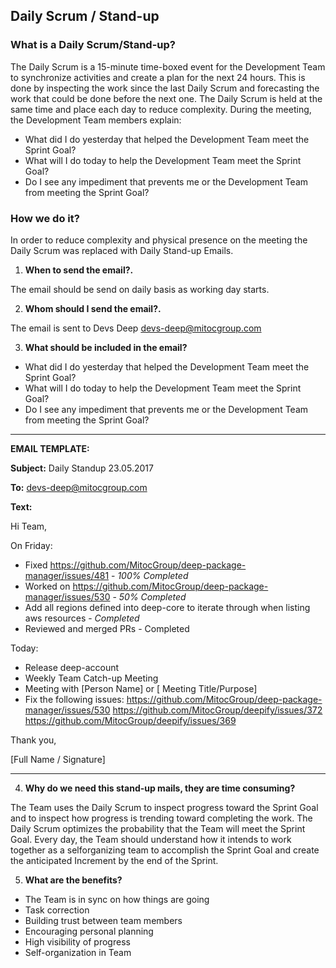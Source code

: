 **Daily Scrum / Stand-up**
---------------------------

### **What is a Daily Scrum/Stand-up?**

The Daily Scrum is a 15-minute time-boxed event for the Development Team to synchronize
activities and create a plan for the next 24 hours. This is done by inspecting the work since the
last Daily Scrum and forecasting the work that could be done before the next one. The Daily
Scrum is held at the same time and place each day to reduce complexity. During the meeting,
the Development Team members explain:
- What did I do yesterday that helped the Development Team meet the Sprint Goal?
- What will I do today to help the Development Team meet the Sprint Goal?
- Do I see any impediment that prevents me or the Development Team from meeting the
Sprint Goal?

### **How we do it?**

In order to reduce complexity and physical presence on the meeting the Daily Scrum was replaced with Daily Stand-up Emails.

1. **When to send the email?.** 

The email should be send on daily basis as working day starts.

2. **Whom should I send the email?.** 

The email is sent to Devs Deep <devs-deep@mitocgroup.com>

3. **What should be included in the email?**
- What did I do yesterday that helped the Development Team meet the Sprint Goal?
- What will I do today to help the Development Team meet the Sprint Goal?
- Do I see any impediment that prevents me or the Development Team from meeting the Sprint Goal?

_______
**EMAIL TEMPLATE:**

**Subject:** Daily Standup 23.05.2017

**To:** devs-deep@mitocgroup.com

**Text:**

Hi Team,

On Friday:
- Fixed https://github.com/MitocGroup/deep-package-manager/issues/481 - *100% Completed*
- Worked on https://github.com/MitocGroup/deep-package-manager/issues/530 - *50% Completed*
- Add all regions defined into deep-core to iterate through when listing aws resources - *Completed*
- Reviewed and merged PRs - Completed

Today:
- Release deep-account
- Weekly Team Catch-up Meeting
- Meeting with [Person Name] or [ Meeting Title/Purpose]
- Fix the following issues:
 https://github.com/MitocGroup/deep-package-manager/issues/530
 https://github.com/MitocGroup/deepify/issues/372
 https://github.com/MitocGroup/deepify/issues/369

Thank you,

[Full Name / Signature]
____

4. **Why do we need this stand-up mails, they are time consuming?**

The Team uses the Daily Scrum to inspect progress toward the Sprint Goal and to inspect how progress is trending toward completing the work. The Daily Scrum optimizes the probability that the Team will meet the Sprint Goal. Every day, the Team should understand how it intends to work together as a selforganizing team to accomplish the Sprint Goal and create the anticipated Increment by the end of the Sprint.

5. **What are the benefits?**
- The Team is in sync on how things are going
- Task correction
- Building trust between team members
- Encouraging personal planning
- High visibility of progress
- Self-organization in Team
